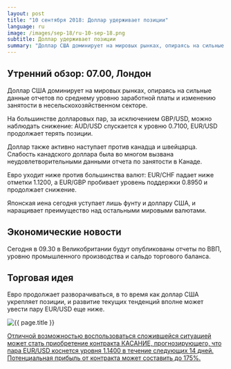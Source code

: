 ```yaml
---
layout: post
title: "10 сентября 2018: Доллар удерживает позиции"
language: ru
image: /images/sep-18/ru-10-sep-18.png
subtitle: Доллар удерживает позиции
summary: "Доллар США доминирует на мировых рынках, опираясь на сильные данные отчетов по среднему уровню заработной платы и изменению занятости в несельскохозяйственном секторе"
---
```

## Утренний обзор: 07.00, Лондон
 
Доллар США доминирует на мировых рынках, опираясь на сильные данные отчетов по среднему уровню заработной платы и изменению занятости в несельскохозяйственном секторе.

На большинстве долларовых пар, за исключением GBP/USD, можно наблюдать снижение: AUD/USD спускается к уровню 0.7100, EUR/USD продолжает терять позиции.

Доллар также активно наступает против канадца и швейцарца. Слабость канадского доллара была во многом вызвана неудовлетворительными данными отчета по занятости в Канаде.

Евро уходит ниже против большинства валют: EUR/CHF падает ниже отметки 1.1200, а EUR/GBP пробивает уровень поддержки 0.8950 и продолжает снижение.

Японская иена сегодня уступает лишь фунту и доллару США, и наращивает преимущество над остальными мировыми валютами.
 
## Экономические новости
 
Сегодня в 09.30 в Великобритании будут опубликованы отчеты по ВВП, уровню промышленного производства и сальдо торгового баланса.
 
## Торговая идея
 
Евро продолжает разворачиваться, в то время как доллар США укрепляет позиции, и развитие текущих тенденций вполне может увести пару EUR/USD еще ниже.

<img src="{{ site.url }}/images/sep-18/ru-10-sep-18.png" alt="{{ page.title }}"  title="{{ page.title }}">

<a href="%LINK%%?currency=USD&market=forex&underlying=frxEURUSD&formname=touchnotouch&duration_amount=14&duration_units=d&amount=10&amount_type=stake&expiry_type=duration&barrier=1.14" target="_blank" rel="noopener noreferrer nofollow">Отличной возможностью воспользоваться сложившейся ситуацией может стать приобретение контракта КАСАНИЕ, прогнозирующего, что пара EUR/USD коснется уровня 1.1400 в течение следующих 14 дней. Потенциальная прибыль от контракта может составить до 175%.</a>
